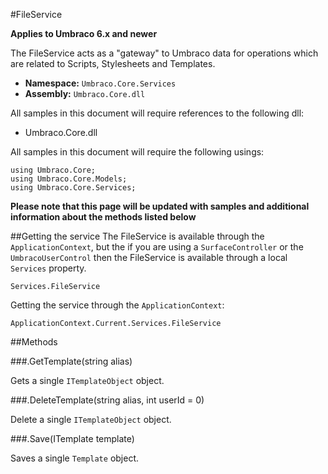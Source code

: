 #FileService

**Applies to Umbraco 6.x and newer**

The FileService acts as a "gateway" to Umbraco data for operations which are related to Scripts, Stylesheets and Templates.

 * **Namespace:** `Umbraco.Core.Services` 
 * **Assembly:** `Umbraco.Core.dll`

All samples in this document will require references to the following dll:

* Umbraco.Core.dll

All samples in this document will require the following usings:
	
	using Umbraco.Core;
	using Umbraco.Core.Models;
	using Umbraco.Core.Services;

**Please note that this page will be updated with samples and additional information about the methods listed below**

##Getting the service
The FileService is available through the `ApplicationContext`, but the if you are using a `SurfaceController` or the `UmbracoUserControl` then the FileService is available through a local `Services` property.

	Services.FileService

Getting the service through the `ApplicationContext`:

	ApplicationContext.Current.Services.FileService

##Methods

###.GetTemplate(string alias)

Gets a single `ITemplateObject` object.

###.DeleteTemplate(string alias, int userId = 0)

Delete a single `ITemplateObject` object.

###.Save(ITemplate template)

Saves a single `Template` object.
